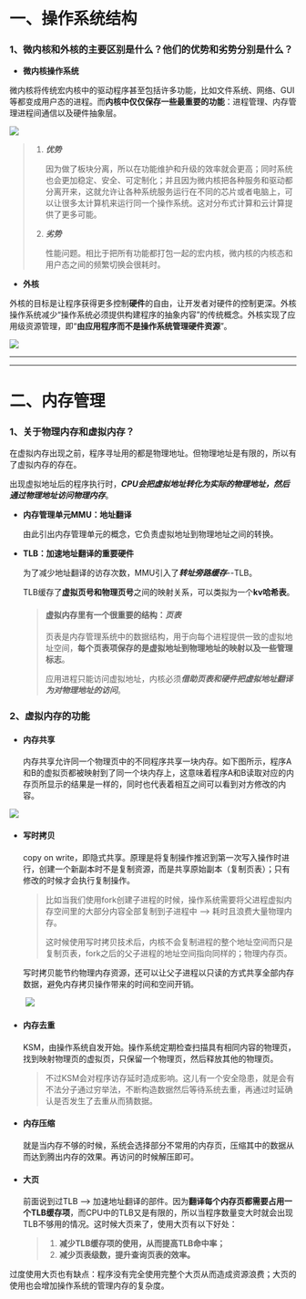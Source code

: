 # 一、操作系统结构

### 1、微内核和外核的主要区别是什么？他们的优势和劣势分别是什么？

- **微内核操作系统**

微内核将传统宏内核中的驱动程序甚至包括许多功能，比如文件系统、网络、GUI等都变成用户态的进程。而**内核中仅仅保存一些最重要的功能**：进程管理、内存管理进程间通信以及硬件抽象层。

![](/home/yanran/Pictures/微内核.png)

> 1. ***优势***
>
>    因为做了板块分离，所以在功能维护和升级的效率就会更高；同时系统也会更加稳定、安全、可定制化；并且因为微内核把各种服务和驱动都分离开来，这就允许让各种系统服务运行在不同的芯片或者电脑上，可以让很多太计算机来运行同一个操作系统。这对分布式计算和云计算提供了更多可能。
>
> 2. ***劣势***
>
>    性能问题。相比于把所有功能都打包一起的宏内核，微内核的内核态和用户态之间的频繁切换会很耗时。

- **外核**

外核的目标是让程序获得更多控制**硬件**的自由，让开发者对硬件的控制更深。外核操作系统减少“操作系统必须提供构建程序的抽象内容”的传统概念。外核实现了应用级资源管理，即“**由应用程序而不是操作系统管理硬件资源**”。

![](/home/yanran/Pictures/外核.png)

------

------

# 二、内存管理

### 1、关于物理内存和虚拟内存？

在虚拟内存出现之前，程序寻址用的都是物理地址。但物理地址是有限的，所以有了虚拟内存的存在。

出现虚拟地址后的程序执行时，***CPU会把虚拟地址转化为实际的物理地址，然后通过物理地址访问物理内存***。

- **内存管理单元MMU：地址翻译**

  由此引出内存管理单元的概念，它负责虚拟地址到物理地址之间的转换。

- **TLB：加速地址翻译的重要硬件**

  为了减少地址翻译的访存次数，MMU引入了***转址旁路缓存***--TLB。

  TLB缓存了**虚拟页号和物理页号**之间的映射关系，可以类拟为一个**kv哈希表**。

  > #### 虚拟内存里有一个很重要的结构：***页表***
  >
  > 页表是内存管理系统中的数据结构，用于向每个进程提供一致的虚拟地址空间，**每个页表项保存的是虚拟地址到物理地址的映射以及一些管理标志**。 
  >
  > 应用进程只能访问虚拟地址，内核必须***借助页表和硬件把虚拟地址翻译为对物理地址的访问***。

### 2、虚拟内存的功能

- #### **内存共享**

  内存共享允许同一个物理页中的不同程序共享一块内存。如下图所示，程序A和B的虚拟页都被映射到了同一个块内存上，这意味着程序A和B读取对应的内存页所显示的结果是一样的，同时也代表着相互之间可以看到对方修改的内容。

![](/home/yanran/Pictures/内存共享.png)

- #### **写时拷贝**

  copy on write，即隐式共享。原理是将复制操作推迟到第一次写入操作时进行，创建一个新副本时不是复制资源，而是共享原始副本（复制页表）；只有修改的时候才会执行复制操作。

  > 比如当我们使用fork创建子进程的时候，操作系统需要将父进程虚拟内存空间里的大部分内容全部复制到子进程中 --> 耗时且浪费大量物理内存。
  >
  > 这时候使用写时拷贝技术后，内核不会复制进程的整个地址空间而只是复制页表，fork之后的父子进程的地址空间指向同样的；物理内存页。

  写时拷贝能节约物理内存资源，还可以让父子进程以只读的方式共享全部内存数据，避免内存拷贝操作带来的时间和空间开销。

  ​                    ![](https://imageslr.com/media/16050133758633.jpg)                                                                                                                                                                                                                                                                                                                                                                                                                                                                                                                                                                                                                                                                         

- #### **内存去重**

  KSM，由操作系统自发开始。操作系统定期检查扫描具有相同内容的物理页，找到映射物理页的虚拟页，只保留一个物理页，然后释放其他的物理页。

  > 不过KSM会对程序访存延时造成影响。这儿有一个安全隐患，就是会有不法分子通过穷举法，不断构造数据然后等待系统去重，再通过时延确认是否发生了去重从而猜数据。

- #### **内存压缩**

  就是当内存不够的时候，系统会选择部分不常用的内存页，压缩其中的数据从而达到腾出内存的效果。再访问的时候解压即可。

- #### 大页

  前面说到过TLB --> 加速地址翻译的部件。因为**翻译每个内存页都需要占用一个TLB缓存项**，而CPU中的TLB又是有限的，所以当程序数量变大时就会出现TLB不够用的情况。这时候大页来了，使用大页有以下好处：

  > 1. **减少TLB缓存项的使用，从而提高TLB命中率；**
  > 2. **减少页表级数，提升查询页表的效率。**

过度使用大页也有缺点：程序没有完全使用完整个大页从而造成资源浪费；大页的使用也会增加操作系统的管理内存的复杂度。